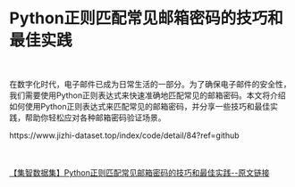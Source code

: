 <h1>Python正则匹配常见邮箱密码的技巧和最佳实践</h1><br /><p>在数字化时代，电子邮件已成为日常生活的一部分。为了确保电子邮件的安全性，我们需要使用Python正则表达式来快速准确地匹配常见的邮箱密码。本文将介绍如何使用Python正则表达式来匹配常见的邮箱密码，并分享一些技巧和最佳实践，帮助你轻松应对各种邮箱密码验证场景。</p><p>https://www.jizhi-dataset.top/index/code/detail/84?ref=github</p><br /><br /><a href="https://www.jizhi-dataset.top/index/code/detail/84?ref=github" target="_blank">【集智数据集】Python正则匹配常见邮箱密码的技巧和最佳实践--原文链接</a>